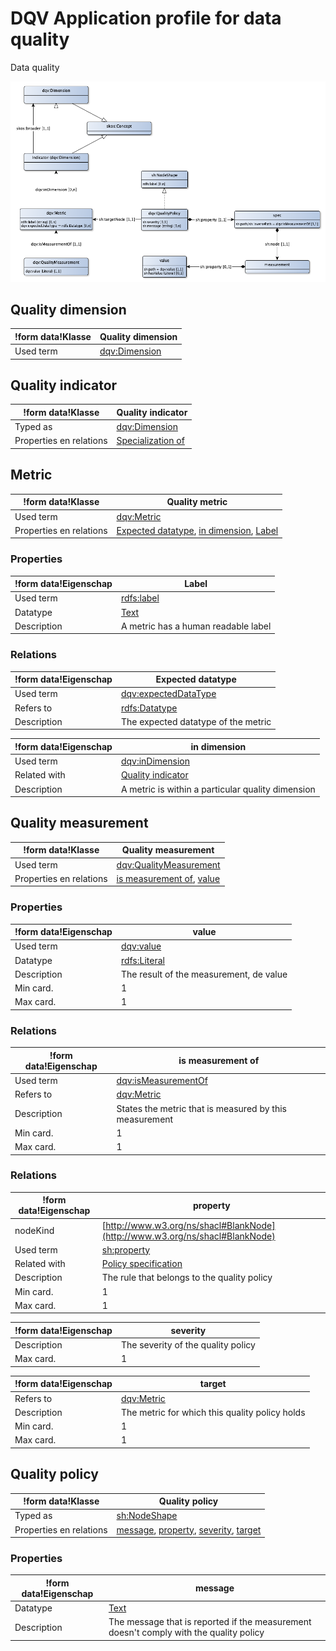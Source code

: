 # DQV Application profile for data quality


Data quality


![](dqv-ap-sc.png)

## Quality dimension

|!form data!Klasse|Quality dimension
|----------|------
|Used term|[dqv:Dimension](http://www.w3.org/ns/dqv#Dimension)


## Quality indicator

|!form data!Klasse|Quality indicator
|----------|------
|Typed as|[dqv:Dimension](http://www.w3.org/ns/dqv#Dimension)
|Properties en relations|[Specialization of](http://bp4mc2.org/profiles/dqv-ap-sc#QualityIndicator_broader)


## Metric

|!form data!Klasse|Quality metric
|----------|------
|Used term|[dqv:Metric](http://www.w3.org/ns/dqv#Metric)
|Properties en relations|[Expected datatype](http://bp4mc2.org/profiles/dqv-ap-sc#Metric_expectedDataType), [in dimension](http://bp4mc2.org/profiles/dqv-ap-sc#Metric_inDimension), [Label](http://bp4mc2.org/profiles/dqv-ap-sc#Metric_label)


### Properties

|!form data!Eigenschap|Label
|----------|------
|Used term|[rdfs:label](http://www.w3.org/2000/01/rdf-schema#label)
|Datatype|[Text](http://www.w3.org/2001/XMLSchema#string)
|Description|A metric has a human readable label


### Relations

|!form data!Eigenschap|Expected datatype
|----------|------
|Used term|[dqv:expectedDataType](http://www.w3.org/ns/dqv#expectedDataType)
|Refers to|[rdfs:Datatype](http://www.w3.org/2000/01/rdf-schema#Datatype)
|Description|The expected datatype of the metric

|!form data!Eigenschap|in dimension
|----------|------
|Used term|[dqv:inDimension](http://www.w3.org/ns/dqv#inDimension)
|Related with|[Quality indicator](http://bp4mc2.org/profiles/dqv-ap-sc#QualityIndicator)
|Description|A metric is within a particular quality dimension


## Quality measurement

|!form data!Klasse|Quality measurement
|----------|------
|Used term|[dqv:QualityMeasurement](http://www.w3.org/ns/dqv#QualityMeasurement)
|Properties en relations|[is measurement of](http://bp4mc2.org/profiles/dqv-ap-sc#QualityMeasurement_isMeasurementOf), [value](http://bp4mc2.org/profiles/dqv-ap-sc#QualityMeasurement_value)


### Properties

|!form data!Eigenschap|value
|----------|------
|Used term|[dqv:value](http://www.w3.org/ns/dqv#value)
|Datatype|[rdfs:Literal](http://www.w3.org/2000/01/rdf-schema#Literal)
|Description|The result of the measurement, de value
|Min card.|1
|Max card.|1


### Relations

|!form data!Eigenschap|is measurement of
|----------|------
|Used term|[dqv:isMeasurementOf](http://www.w3.org/ns/dqv#isMeasurementOf)
|Refers to|[dqv:Metric](http://www.w3.org/ns/dqv#Metric)
|Description|States the metric that is measured by this measurement
|Min card.|1
|Max card.|1


### Relations

|!form data!Eigenschap|property
|----------|------
|nodeKind|[http://www.w3.org/ns/shacl#BlankNode](http://www.w3.org/ns/shacl#BlankNode)
|Used term|[sh:property](http://www.w3.org/ns/shacl#property)
|Related with|[Policy specification](http://bp4mc2.org/profiles/dqv-ap-sc#QualityPolicySpec)
|Description|The rule that belongs to the quality policy
|Min card.|1
|Max card.|1

|!form data!Eigenschap|severity
|----------|------
|Description|The severity of the quality policy
|Max card.|1

|!form data!Eigenschap|target
|----------|------
|Refers to|[dqv:Metric](http://www.w3.org/ns/dqv#Metric)
|Description|The metric for which this quality policy holds
|Min card.|1
|Max card.|1


## Quality policy

|!form data!Klasse|Quality policy
|----------|------
|Typed as|[sh:NodeShape](http://www.w3.org/ns/shacl#NodeShape)
|Properties en relations|[message](http://bp4mc2.org/profiles/dqv-ap-sc#QualityPolicy_message), [property](http://bp4mc2.org/profiles/dqv-ap-sc#QualityPolicy_property), [severity](http://bp4mc2.org/profiles/dqv-ap-sc#QualityPolicy_severity), [target](http://bp4mc2.org/profiles/dqv-ap-sc#QualityPolicy_targetNode)


### Properties

|!form data!Eigenschap|message
|----------|------
|Datatype|[Text](http://www.w3.org/2001/XMLSchema#string)
|Description|The message that is reported if the measurement doesn't comply with the quality policy


